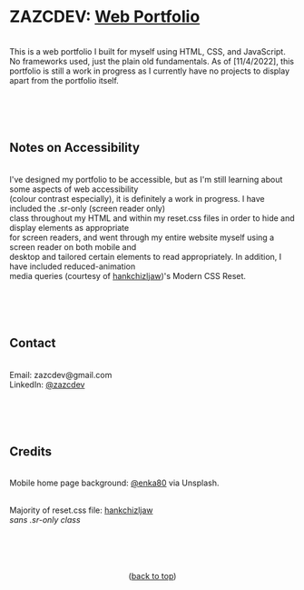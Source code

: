 <div id="top"></div>

# ZAZCDEV: <a href="https://zazcdev.github.io/webportfolio/">Web Portfolio</a>
<br>
This is a web portfolio I built for myself using HTML, CSS, and JavaScript. No frameworks used, just the plain old fundamentals.
As of [11/4/2022], this portfolio is still a work in progress as I currently have no projects to display apart from the portfolio itself. 
<br>
<br>
<br>
<br>
<br>

## Notes on Accessibility

<br>
I've designed my portfolio to be accessible, but as I'm still learning about some aspects of web accessibility <br> 
(colour contrast especially), it is definitely a work in progress. I have included the .sr-only (screen reader only) <br> 
class throughout my HTML and within my reset.css files in order to hide and display elements as appropriate <br>
for screen readers, and went through my entire website myself using a screen reader on both mobile and <br> 
desktop and tailored certain elements to read appropriately. In addition, I have included reduced-animation <br> 
media queries (courtesy of <a href="https://github.com/hankchizljaw/modern-css-reset">hankchizljaw</a>)'s Modern CSS Reset.
<br>
<br>
<br>
<br>
<br>

## Contact

<br>
Email: zazcdev@gmail.com
<br>
LinkedIn: <a href="https://www.linkedin.com/in/zazcdev/">@zazcdev</a> 
<br>
<br>
<br>
<br>
<br>

## Credits

<br>
Mobile home page background: <a href="https://unsplash.com/@enka80">@enka80</a> via Unsplash.
<br>
<br>

Majority of reset.css file: <a href="https://github.com/hankchizljaw/modern-css-reset">hankchizljaw</a>
<br>
*sans .sr-only class*
<br>
<br>
<br>
<br>
<br>
<p align="center">(<a href="#top">back to top</a>)</p>
